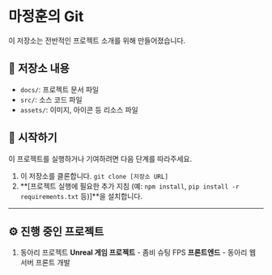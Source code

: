 # 마정훈의 Git

이 저장소는 전반적인 프로젝트 소개를 위해 만들어졌습니다.

## 📁 저장소 내용

* `docs/`: 프로젝트 문서 파일
* `src/`: 소스 코드 파일
* `assets/`: 이미지, 아이콘 등 리소스 파일

## 🚀 시작하기

이 프로젝트를 실행하거나 기여하려면 다음 단계를 따라주세요.

1.  이 저장소를 클론합니다.
    `git clone [저장소 URL]`
2.  **[프로젝트 실행에 필요한 추가 지침 (예: `npm install`, `pip install -r requirements.txt` 등)]**을 설치합니다.

---

## ⚙️ 진행 중인 프로젝트
1. 동아리 프로젝트
**Unreal 게임 프로젝트** - 좀비 슈팅 FPS
**프론트엔드** - 동아리 웹 서버 프론트 개발